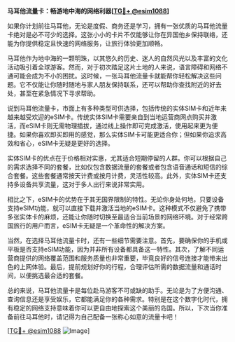 **马耳他流量卡：畅游地中海的网络利器[[TG💪+ @esim1088](https://t.me/s/esim1088)]**

如果你计划前往马耳他，无论是度假、商务还是学习，拥有一张优质的马耳他流量卡绝对是必不可少的选择。这张小小的卡片不仅能够让你在异国他乡保持联络，还能为你提供稳定且快速的网络服务，让旅行体验更加顺畅。

马耳他作为地中海的一颗明珠，以其悠久的历史、迷人的自然风光以及丰富的文化活动吸引着全球游客。然而，对于初次踏足这片土地的人来说，语言障碍和网络不通可能会成为不小的困扰。这时候，一张马耳他流量卡就能帮你轻松解决这些问题。它不仅能让你随时随地与家人朋友保持联系，还可以帮助你查找附近的好去处，甚至在紧急情况下寻求帮助。

说到马耳他流量卡，市面上有多种类型可供选择，包括传统的实体SIM卡和近年来越来越受欢迎的eSIM卡。传统实体SIM卡需要亲自到当地运营商网点购买并激活，而eSIM卡则无需物理插拔，通过线上操作即可完成激活，使用起来更为便捷。如果你喜欢即买即用的感觉，那么实体SIM卡可能更适合你；但如果你追求高效和省心，eSIM卡无疑是更好的选择。

实体SIM卡的优点在于价格相对实惠，尤其适合短期停留的人群。你可以根据自己的需求选择不同的套餐，比如仅包含数据流量的套餐或者包含语音通话和短信的综合套餐。这些套餐通常按天计费或按月计费，灵活性较高。此外，实体SIM卡还支持多设备共享流量，这对于多人出行来说非常实用。

相比之下，eSIM卡的优势在于其无国界限制的特性。无论你身处何地，只要设备支持eSIM功能，就可以直接下载并激活当地的eSIM卡。这种模式不仅避免了携带多张实体卡的麻烦，还能让你随时切换至最适合当前场景的网络环境。对于经常跨国旅行的用户而言，eSIM卡无疑是一个革命性的解决方案。

当然，在选择马耳他流量卡时，还有一些细节需要注意。首先，要确保你的手机或平板是否支持eSIM功能，因为并非所有设备都具备这一特性。其次，了解不同运营商提供的网络覆盖范围和服务质量也非常重要，毕竟良好的信号连接才能带来出色的上网体验。最后，提前规划好你的行程，合理评估所需的数据流量和通话时间，以便挑选最合适的套餐。

总的来说，马耳他流量卡是每位赴马游客不可或缺的助手。无论是为了方便沟通、查询信息还是享受娱乐，它都能满足你的各种需求。特别是在这个数字化时代，拥有稳定的网络支持意味着你可以更自由地探索这个美丽的岛国。所以，下次当你准备前往马耳他时，请记得为自己配备一张称心如意的流量卡吧！

[[TG💪+ @esim1088](https://t.me/s/esim1088) ![Image](https://i.postimg.cc/4NQfJmqS/Snipaste-2025-05-13-00-14-12.png)]